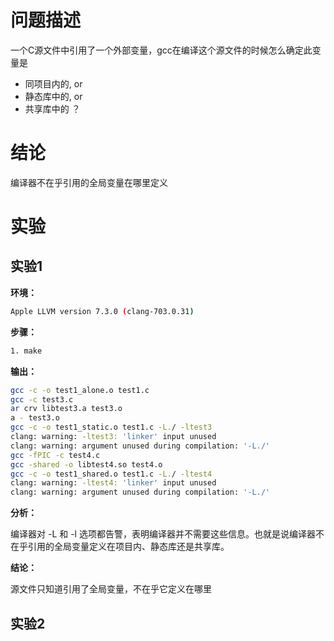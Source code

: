 # 问题描述

一个C源文件中引用了一个外部变量，gcc在编译这个源文件的时候怎么确定此变量是
* 同项目内的, or
* 静态库中的, or
* 共享库中的 ？

# 结论

编译器不在乎引用的全局变量在哪里定义

# 实验

## 实验1

**环境：** 

```bash
Apple LLVM version 7.3.0 (clang-703.0.31)
```

**步骤：**

```bash
1. make
```


**输出：**

```bash
gcc -c -o test1_alone.o test1.c
gcc -c test3.c
ar crv libtest3.a test3.o
a - test3.o
gcc -c -o test1_static.o test1.c -L./ -ltest3
clang: warning: -ltest3: 'linker' input unused
clang: warning: argument unused during compilation: '-L./'
gcc -fPIC -c test4.c
gcc -shared -o libtest4.so test4.o
gcc -c -o test1_shared.o test1.c -L./ -ltest4
clang: warning: -ltest4: 'linker' input unused
clang: warning: argument unused during compilation: '-L./'
```

**分析：**

编译器对 -L 和 -l 选项都告警，表明编译器并不需要这些信息。也就是说编译器不在乎引用的全局变量定义在项目内、静态库还是共享库。

**结论：**

源文件只知道引用了全局变量，不在乎它定义在哪里


## 实验2
